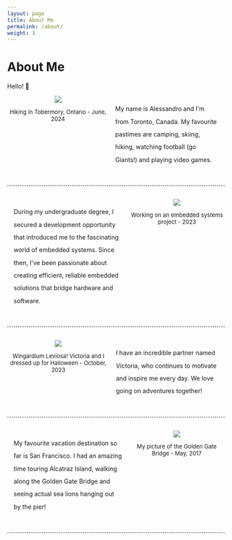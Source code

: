 ```yaml
---
layout: page
title: About Me
permalink: /about/
weight: 3
---
```


# **About Me**

Hello! :wave:<br>

<div style="display: grid; columns: 2; padding: 0px 0px 30px 0px; text-align: center; border-width: 0px 0px 1px 0px; border-style: dashed;">
    <div style="grid-column-start:1; grid-column-end:1">
        <img src="{{site.baseurl}}/assets/images/IMG_5297.JPG">
        <p style="font-size: small">Hiking in Tobermory, Ontario - June, 2024</p>
    </div>
    <div style=" padding: 15px; grid-column-start:2; grid-column-end:2; text-align: left; line-height: 2.1">
        My name is Alessandro and I'm from Toronto, Canada. My favourite pastimes are camping, skiing, hiking,
        watching football (go Giants!) and playing video games.
    </div>
</div>

<div style="display: grid; columns: 2; padding: 30px 0px 30px 0px; text-align: center; border-width: 0px 0px 1px 0px; border-style: dashed;">
    <div style=" padding: 15px; grid-column-start:1; grid-column-end:1; text-align: left; line-height: 2.1">
        During my undergraduate degree, I secured a development opportunity that introduced me to the fascinating world of embedded systems. Since then, I've been passionate about creating efficient, reliable embedded solutions that bridge hardware and software.
    </div>
    <div style="grid-column-start:2; grid-column-end:2">
        <img src="{{site.baseurl}}/assets/images/63251289785__F5D10C16-B9B4-4D2E-9BBF-6AD1F4AD78CF_1_20.jpeg">
        <p style="font-size: small">Working on an embedded systems project - 2023</p>
    </div>
</div>

<div style="display: grid; columns: 2; padding: 30px 0px 30px 0px; text-align: center; border-width: 0px 0px 1px 0px; border-style: dashed;">
    <div style="grid-column-start:1; grid-column-end:1">
        <img src="{{site.baseurl}}/assets/images/IMG_5842.jpg">
        <p style="font-size: small">Wingardium Leviosa! Victoria and I dressed up for Halloween - October, 2023 </p>
    </div>
    <div style=" padding: 15px; grid-column-start:2; grid-column-end:2; text-align: left; line-height: 2.1">
        I have an incredible partner named Victoria, who continues to motivate and inspire me every day. We love going on adventures together!
    </div>
</div>

<div style="display: grid; columns: 2; padding: 30px 0px 30px 0px; text-align: center; border-width: 0px 0px 1px 0px; border-style: dashed;">
    <div style=" padding: 15px; grid-column-start:1; grid-column-end:1; text-align: left; line-height: 2.1">
        My favourite vacation destination so far is San Francisco. I had an amazing time touring Alcatraz Island, walking along the
        Golden Gate Bridge and seeing actual sea lions hanging out by the pier!
    </div>
    <div style="grid-column-start:2; grid-column-end:2">
        <img src="{{site.baseurl}}/assets/images/IMG_0331.JPG">
        <p style="font-size: small">My picture of the Golden Gate Bridge - May, 2017</p>
    </div>
</div>
